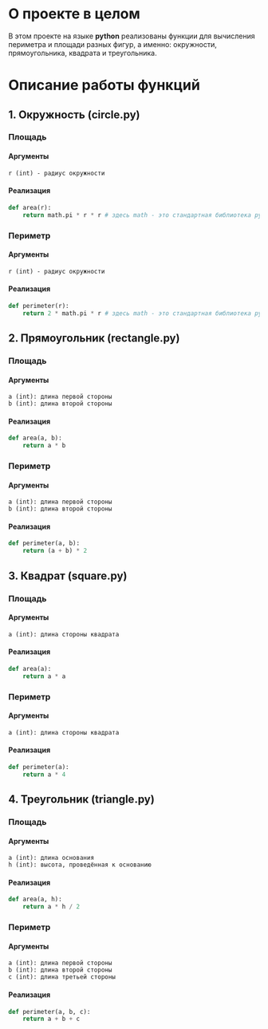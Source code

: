 # О проекте в целом
В этом проекте на языке **python** реализованы функции для вычисления периметра и площади разных фигур, а именно: окружности, прямоугольника, квадрата и треугольника.

# Описание работы функций
## 1. Окружность (circle.py)
### Площадь
#### Аргументы
```
r (int) - радиус окружности
```
#### Реализация
```python
def area(r):
    return math.pi * r * r # здесь math - это стандартная библиотека python
```
### Периметр
#### Аргументы
```
r (int) - радиус окружности
```
#### Реализация
```python
def perimeter(r):
    return 2 * math.pi * r # здесь math - это стандартная библиотека python
```

## 2. Прямоугольник (rectangle.py)
### Площадь
#### Аргументы
```
a (int): длина первой стороны
b (int): длина второй стороны
```
#### Реализация
```python
def area(a, b): 
    return a * b 
```
### Периметр
#### Аргументы
```
a (int): длина первой стороны
b (int): длина второй стороны
```
#### Реализация
```python
def perimeter(a, b): 
    return (a + b) * 2
```

## 3. Квадрат (square.py)
### Площадь
#### Аргументы
```
a (int): длина стороны квадрата
```
#### Реализация
```python
def area(a): 
    return a * a
```
### Периметр
#### Аргументы
```
a (int): длина стороны квадрата
```
#### Реализация
```python
def perimeter(a): 
    return a * 4
```

## 4. Треугольник (triangle.py)
### Площадь
#### Аргументы
```
a (int): длина основания
h (int): высота, проведённая к основанию
```
#### Реализация
```python
def area(a, h): 
    return a * h / 2 
```
### Периметр
#### Аргументы
```
a (int): длина первой стороны
b (int): длина второй стороны
c (int): длина третьей стороны
```
#### Реализация
```python
def perimeter(a, b, c): 
	return a + b + c
```
